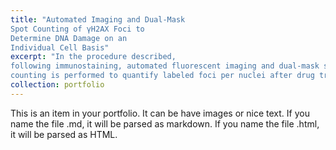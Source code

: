 ```yaml
---
title: "Automated Imaging and Dual-Mask
Spot Counting of γH2AX Foci to
Determine DNA Damage on an
Individual Cell Basis"
excerpt: "In the procedure described,
following immunostaining, automated fluorescent imaging and dual-mask spot
counting is performed to quantify labeled foci per nuclei after drug treatment.  1<br/><img src='/images/port2.png'>"
collection: portfolio
---
```


This is an item in your portfolio. It can be have images or nice text. If you name the file .md, it will be parsed as markdown. If you name the file .html, it will be parsed as HTML. 
